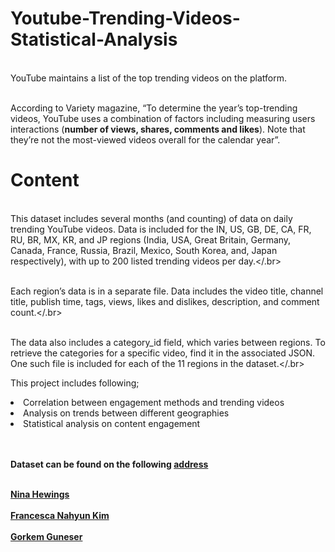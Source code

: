 # Youtube-Trending-Videos-Statistical-Analysis

<br>YouTube maintains a list of the top trending videos on the platform. </br>

<br>According to Variety magazine, “To determine the year’s top-trending videos, YouTube uses a combination of factors including measuring users interactions (<b>number of views, shares, comments and likes</b>). Note that they’re not the most-viewed videos overall for the calendar year”.</br>

# <b>Content</b>
<br>This dataset includes several months (and counting) of data on daily trending YouTube videos. Data is included for the IN, US, GB, DE, CA, FR, RU, BR, MX, KR, and JP regions (India, USA, Great Britain, Germany, Canada, France, Russia, Brazil, Mexico, South Korea, and, Japan respectively), with up to 200 listed trending videos per day.</.br>

<br>Each region’s data is in a separate file. Data includes the video title, channel title, publish time, tags, views, likes and dislikes, description, and comment count.</.br>

<br>The data also includes a category_id field, which varies between regions. To retrieve the categories for a specific video, find it in the associated JSON. One such file is included for each of the 11 regions in the dataset.</.br>


This project includes following;
<li>Correlation between engagement methods and trending videos </li>
<li>Analysis on trends between different geographies</li>
<li>Statistical analysis on content engagement</li>
<br> </br>

<b>Dataset can be found on the following [address](https://www.kaggle.com/rsrishav/youtube-trending-video-dataset)</b>


<br><b>[Nina Hewings](https://www.linkedin.com/in/nina-hewings-1405a57b/?originalSubdomain=nl)</b></br>
<br><b>[Francesca Nahyun Kim](https://www.linkedin.com/in/francescakim)</b></br>
<br><b>[Gorkem Guneser](https://www.linkedin.com/in/gorkemguneser/)</b></br>



